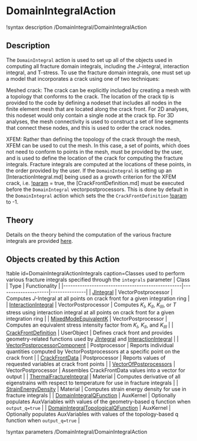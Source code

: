 # DomainIntegralAction

!syntax description /DomainIntegral/DomainIntegralAction

## Description

The `DomainIntegral` action is used to set up all of the objects used in computing all fracture domain integrals, including the $J$-integral, interaction integral, and T-stress. To use the fracture domain integrals, one must set up a model that incorporates a crack using one of two techniques:

Meshed crack: The crack can be explicitly included by creating a mesh with a topology that conforms to the crack. The location of the crack tip is provided to the code by defining a nodeset that includes all nodes in the finite element mesh that are located along the crack front. For 2D analyses, this nodeset would only contain a single node at the crack tip.  For 3D analyses, the mesh connectivity is used to construct a set of line segments that connect these nodes, and this is used to order the crack nodes.

XFEM: Rather than defining the topology of the crack through the mesh, XFEM can be used to cut the mesh. In this case, a set of points, which does not need to conform to points in the mesh, must be provided by the user, and is used to define the location of the crack for computing the fracture integrals. Fracture integrals are computed at the locations of these points, in the order provided by the user.  If the `DomainIntegral` is setting up an [InteractionIntegral.md] being used as a growth criterion for the XFEM crack, i.e. [!param](/DomainIntegral/DomainIntegralAction/used_by_xfem_to_grow_crack) = true, the [CrackFrontDefinition.md] must be executed before the `DomainIntegral` vectorpostprocessors.  This is done by default in the `DomainIntegral` action which sets the the `CrackFrontDefinition` [!param](/UserObjects/CrackFrontDefinition/execution_order_group) to -1.

## Theory

Details on the theory behind the computation of the various fracture integrals are provided [here](FractureIntegrals.md).

## Objects created by this Action

!table id=DomainIntegralActionIntegrals caption=Classes used to perform various fracture integrals specified through the `integrals` parameter
| Class                                            | Type                | Functionality |
|--------------------------------------------------|---------------------|---------------|
| [JIntegral](JIntegral.md)                        | VectorPostprocessor | Computes $J$-Integral at all points on crack front for a given integration ring |
| [InteractionIntegral](InteractionIntegral.md)    | VectorPostprocessor | Computes $K_I$, $K_{II}$, $K_{III}$, or $T$ stress using interaction integral at all points on crack front for a given integration ring |
| [MixedModeEquivalentK](MixedModeEquivalentK.md)  | VectorPostprocessor | Computes an equivalent stress intensity factor from $K_I$, $K_{II}$, and $K_{III}$ |
| [CrackFrontDefinition](CrackFrontDefinition.md)  | UserObject | Defines crack front and provides geometry-related functions used by [JIntegral](JIntegral.md) and [InteractionIntegral](InteractionIntegral.md) |
| [VectorPostprocessorComponent](VectorPostprocessorComponent.md) | Postprocessor | Reports individual quantities computed by VectorPostprocessors at a specific point on the crack front |
| [CrackFrontData](CrackFrontData.md) | Postprocessor | Reports values of requested variables at crack front points |
| [VectorOfPostprocessors](VectorOfPostprocessors.md) | VectorPostprocessor | Assembles CrackFrontData values into a vector for output |
| [ThermalFractureIntegral](ThermalFractureIntegral.md) | Material | Computes derivative of all eigenstrains with respect to temperature for use in fracture integrals |
| [StrainEnergyDensity](StrainEnergyDensity.md) | Material | Computes strain energy density for use in fracture integrals |
| [DomainIntegralQFunction](DomainIntegralQFunction.md) | AuxKernel | Optionally populates AuxVariables with values of the geometry-based q function when `output_q=true` |
| [DomainIntegralTopologicalQFunction](DomainIntegralTopologicalQFunction.md) | AuxKernel | Optionally populates AuxVariables with values of the topology-based q function when `output_q=true` |

!syntax parameters /DomainIntegral/DomainIntegralAction
